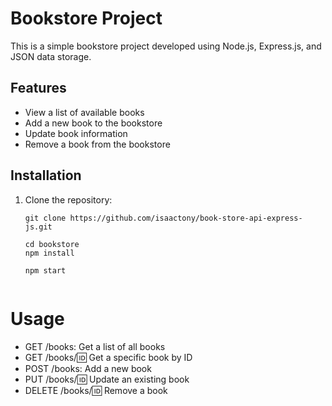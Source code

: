 # Bookstore Project

This is a simple bookstore project developed using Node.js, Express.js, and JSON data storage.

## Features

- View a list of available books
- Add a new book to the bookstore
- Update book information
- Remove a book from the bookstore

## Installation

1. Clone the repository:

   ```shell
   git clone https://github.com/isaactony/book-store-api-express-js.git

   cd bookstore
   npm install

   npm start


   ```

# Usage

- GET /books: Get a list of all books
- GET /books/:id: Get a specific book by ID
- POST /books: Add a new book
- PUT /books/:id: Update an existing book
- DELETE /books/:id: Remove a book
